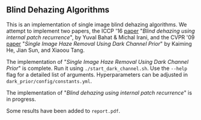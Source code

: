 ## Blind Dehazing Algorithms

This is an implementation of single image blind dehazing algorithms. We attempt to implement two papers, the ICCP '16 [paper](http://ieeexplore.ieee.org/document/7492870/) "*Blind dehazing using internal patch recurrence*", by Yuval Bahat & Michal Irani, and the CVPR '09 [paper](http://ieeexplore.ieee.org/stamp/stamp.jsp?arnumber=5567108) "*Single Image Haze Removal Using Dark Channel Prior*" by Kaiming He, Jian Sun, and Xiaoou Tang.

The implementation of "*Single Image Haze Removal Using Dark Channel Prior*" is complete. Run it using `./start_dark_channel.sh`. Use the `--help` flag for a detailed list of arguments. Hyperparameters can be adjusted in `dark_prior/config/constants.yml`.

The implementation of "*Blind dehazing using internal patch recurrence*" is in progress.

Some results have been added to `report.pdf`.

